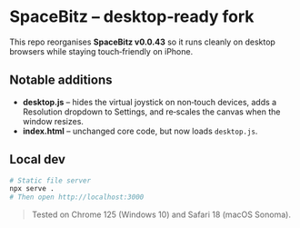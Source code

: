 
# SpaceBitz – desktop‑ready fork

This repo reorganises **SpaceBitz v0.0.43** so it runs cleanly on desktop browsers while staying touch‑friendly on iPhone.

## Notable additions
* **desktop.js** – hides the virtual joystick on non‑touch devices, adds a Resolution dropdown to Settings, and re‑scales the canvas when the window resizes.
* **index.html** – unchanged core code, but now loads `desktop.js`.

## Local dev
```bash
# Static file server
npx serve .
# Then open http://localhost:3000
```

> Tested on Chrome 125 (Windows 10) and Safari 18 (macOS Sonoma).
